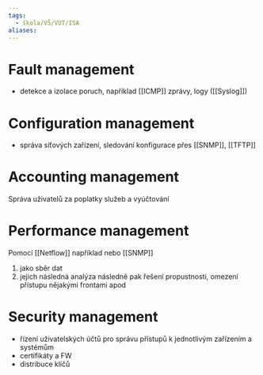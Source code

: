 ```yaml
---
tags:
  - škola/VŠ/VUT/ISA
aliases:
---
```

# Fault management
- detekce a izolace poruch, například [[ICMP]] zprávy, logy ([[Syslog]])

# Configuration management
- správa síťových zařízení, sledování konfigurace přes [[SNMP]], [[TFTP]]

# Accounting management
Správa uživatelů za poplatky služeb a vyúčtování

# Performance management
Pomocí [[Netflow]] například nebo [[SNMP]]
1. jako sběr dat
2. jejich následná analýza
následně pak řešení propustnosti, omezení přístupu nějakými frontami apod

# Security management
- řízení uživatelských účtů pro správu přístupů k jednotlivým zařízením a systémům
- certifikáty a FW
- distribuce klíčů

